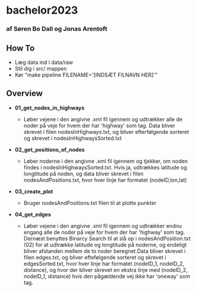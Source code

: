 # bachelor2023
### af Søren Bo Dall og Jonas Arentoft

## How To
* Læg data ind i data/raw
* Stil dig i src/ mappen
* Kør "make pipeline FILENAME='[INDSÆT FILNAVN HER]'"

## Overview
* **01_get_nodes_in_highways** 
    * Løber vejene i den angivne .xml fil igennem og udtrækker alle de noder på veje for hvem der har 'highway' som tag. Data bliver skrevet i filen nodesInHighways.txt, og bliver efterfølgende sorteret og skrevet i nodesInHighwaysSorted.txt

* **02_get_positions_of_nodes**
    * Løber noderne i den angivne .xml fil igennem og tjekker, om noden findes i nodesInHighwaysSorted.txt. Hvis ja, udtrækkes latitude og longtitude på noden, og data bliver skrevet i filen nodesAndPositions.txt, hvor hver linje har formatet (nodeID,lon,lat)

* **03_create_plot**
    * Bruger nodesAndPositions.txt filen til at plotte punkter

* **04_get_edges**
    * Løber vejene i den angivne .xml fil igennem og udtrækker endnu engang alle de noder på veje for hvem der har 'highway' som tag. Dernæst benyttes Binarcy Search til at slå op i nodesAndPosition.txt (02) for at udtrække latitude og longtitude på noderne, og endeligt bliver afstanden mellem de to noder beregnet.Data bliver skrevet i filen edges.txt, og bliver eftefølgende sorteret og skrevet i edgesSorted.txt, hvor hver linje har formatet (nodeID_1, nodeID_2, distance), og hvor der bliver skrevet en ekstra linje med (nodeID_2, nodeID_1, distance) hvis den pågældende vej ikke har 'oneway' som tag.



